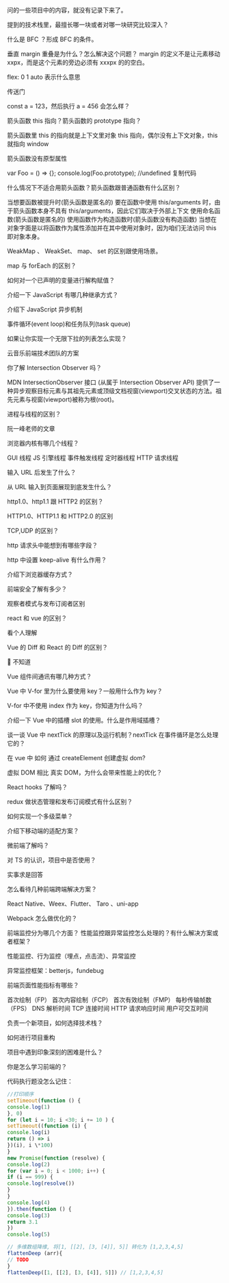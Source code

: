 问的一些项目中的内容，就没有记录下来了。

提到的技术栈里，最擅长哪一块或者对哪一块研究比较深入？

什么是 BFC ？形成 BFC 的条件。

垂直 margin 重叠是为什么？怎么解决这个问题？
margin 的定义不是让元素移动 xxpx，而是这个元素的旁边必须有 xxxpx 的的空白。

flex: 0 1 auto 表示什么意思

传送门

const a = 123，然后执行 a = 456 会怎么样？

箭头函数 this 指向？箭头函数的 prototype 指向？

箭头函数里 this 的指向就是上下文里对象 this 指向，偶尔没有上下文对象，this 就指向 window

箭头函数没有原型属性

var Foo = () => {};
console.log(Foo.prototype); //undefined
复制代码

什么情况下不适合用箭头函数？箭头函数跟普通函数有什么区别？

当想要函数被提升时(箭头函数是匿名的)
要在函数中使用 this/arguments 时，由于箭头函数本身不具有 this/arguments，因此它们取决于外部上下文
使用命名函数(箭头函数是匿名的)
使用函数作为构造函数时(箭头函数没有构造函数)
当想在对象字面是以将函数作为属性添加并在其中使用对象时，因为咱们无法访问 this 即对象本身。

WeakMap 、 WeakSet、 map、 set 的区别跟使用场景。

map 与 forEach 的区别？

如何对一个已声明的变量进行解构赋值？

介绍一下 JavaScript 有哪几种继承方式？

介绍下 JavaScript 异步机制

事件循环(event loop)和任务队列(task queue)

如果让你实现一个无限下拉的列表怎么实现？

云音乐前端技术团队的方案

你了解 Intersection Observer 吗？

MDN IntersectionObserver 接口 (从属于 Intersection Observer API) 提供了一种异步观察目标元素与其祖先元素或顶级文档视窗(viewport)交叉状态的方法。祖先元素与视窗(viewport)被称为根(root)。

进程与线程的区别？

阮一峰老师的文章

浏览器内核有哪几个线程？

GUI 线程
JS 引擎线程
事件触发线程
定时器线程
HTTP 请求线程

输入 URL 后发生了什么？

从 URL 输入到页面展现到底发生什么？

http1.0、http1.1 跟 HTTP2 的区别？

HTTP1.0、HTTP1.1 和 HTTP2.0 的区别

TCP,UDP 的区别？

http 请求头中能想到有哪些字段？

http 中设置 keep-alive 有什么作用？

介绍下浏览器缓存方式？

前端安全了解有多少？

观察者模式与发布订阅者区别

react 和 vue 的区别？

看个人理解

Vue 的 Diff 和 React 的 Diff 的区别？

🌟 不知道

Vue 组件间通讯有哪几种方式？

Vue 中 V-for 里为什么要使用 key？一般用什么作为 key？

V-for 中不使用 index 作为 key，你知道为什么吗？

介绍一下 Vue 中的插槽 slot 的使用。什么是作用域插槽？

谈一谈 Vue 中 nextTick 的原理以及运行机制？nextTick 在事件循环是怎么处理它的？

在 vue 中 如何 通过 createElement 创建虚拟 dom?

虚拟 DOM 相比 真实 DOM，为什么会带来性能上的优化？

React hooks 了解吗？

redux 做状态管理和发布订阅模式有什么区别？

如何实现一个多级菜单？

介绍下移动端的适配方案？

微前端了解吗？

对 TS 的认识，项目中是否使用？

实事求是回答

怎么看待几种前端跨端解决方案？

React Native、Weex、Flutter、 Taro 、uni-app

Webpack 怎么做优化的？

前端监控分为哪几个方面？ 性能监控跟异常监控怎么处理的？有什么解决方案或者框架？

性能监控、行为监控（埋点，点击流）、异常监控

异常监控框架：betterjs，fundebug

前端页面性能指标有哪些？

首次绘制（FP）
首次内容绘制（FCP）
首次有效绘制（FMP）
每秒传输帧数（FPS）
DNS 解析时间
TCP 连接时间
HTTP 请求响应时间
用户可交互时间

负责一个新项目，如何选择技术栈？

如何进行项目重构

项目中遇到印象深刻的困难是什么？

你是怎么学习前端的？

代码执行题没怎么记住：

```js
//打印顺序
setTimeout(function () {
console.log(1)
}, 0)
for (let i = 10; i <30; i += 10 ) {
setTimeout((function (i) {
console.log(i)
return () => i
})(i), i \*100)
}
new Promise(function (resolve) {
console.log(2)
for (var i = 0; i < 1000; i++) {
if (i == 999) {
console.log(resolve())
}
}
console.log(4)
}).then(function () {
console.log(3)
return 3.1
})
console.log(5)
```

```js
// 多维数组降维, 将[1, [[2], [3, [4]], 5]] 转化为 [1,2,3,4,5]
flattenDeep (arr){
// TODO
}
flattenDeep([1, [[2], [3, [4]], 5]]) // [1,2,3,4,5]
```
